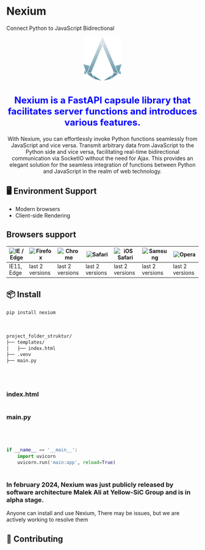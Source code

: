 # Nexium

Connect Python to JavaScript Bidirectional

<p align="center">
  <a href="https://www.yellow-sic.com/">
    <img width="100" src="logo1.png" alt="Nexium Logo">
  </a>
</p>

<h2 align="center" style="color: blue; font-size: 24px;">Nexium is a FastAPI capsule library that facilitates server functions and introduces various features.</h2>

<div align="center">
  <p>
    
With Nexium, you can effortlessly invoke Python functions seamlessly from JavaScript and vice versa. Transmit arbitrary data from JavaScript to the Python side and vice versa, facilitating real-time bidirectional communication via SocketIO without the need for Ajax. This provides an elegant solution for the seamless integration of functions between Python and JavaScript in the realm of web technology.
  </p>
</div>

## 🖥 Environment Support

- Modern browsers
- Client-side Rendering

## Browsers support

| ![IE / Edge](https://raw.githubusercontent.com/alrra/browser-logos/master/src/edge/edge_48x48.png) | ![Firefox](https://raw.githubusercontent.com/alrra/browser-logos/master/src/firefox/firefox_48x48.png) | ![Chrome](https://raw.githubusercontent.com/alrra/browser-logos/master/src/chrome/chrome_48x48.png) | ![Safari](https://raw.githubusercontent.com/alrra/browser-logos/master/src/safari/safari_48x48.png) | ![iOS Safari](https://raw.githubusercontent.com/alrra/browser-logos/master/src/safari-ios/safari-ios_48x48.png) | ![Samsung](https://raw.githubusercontent.com/alrra/browser-logos/master/src/samsung-internet/samsung-internet_48x48.png) | ![Opera](https://raw.githubusercontent.com/alrra/browser-logos/master/src/opera/opera_48x48.png) |
| --- | --- | --- | --- | --- | --- | --- |
| IE11, Edge| last 2 versions| last 2 versions| last 2 versions| last 2 versions| last 2 versions| last 2 versions 

## 📦 Install

```bash
pip install nexium

```
```plaintext


project_folder_struktur/
├── templates/
│   ├── index.html
├── .venv
├── main.py




```
### index.html
```html

```

### main.py

```python



if __name__ == '__main__':
    import uvicorn
    uvicorn.run('main:app', reload=True)
   
```
### In february 2024, Nexium was just publicly released by software architecture Malek Ali at Yellow-SiC Group and is in alpha stage.
<p>Anyone can install and use Nexium, There may be issues, but we are actively working to resolve them</p>


## 🤝 Contributing 

